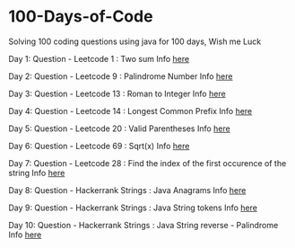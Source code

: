 # 100-Days-of-Code
Solving 100 coding questions using java for 100 days, Wish me Luck 

Day 1:
     Question - Leetcode 1 : Two sum 
     Info [here](001/README.md)

Day 2:
     Question - Leetcode 9 : Palindrome Number
     Info [here](002\README.md)

Day 3:
    Question - Leetcode 13 : Roman to Integer
    Info [here](003\README.md)

Day 4:
     Question - Leetcode 14 : Longest Common Prefix
     Info [here](004\README.md)

Day 5:
     Question - Leetcode 20 : Valid Parentheses
     Info [here](005\README.md)

Day 6:
     Question - Leetcode 69 : Sqrt(x)
     Info [here](006\README.md)

Day 7:
     Question - Leetcode 28 : Find the index of the first occurence of the string
     Info [here](007\README.md)

Day 8:
     Question - Hackerrank Strings : Java Anagrams
     Info [here](008\README.md)

Day 9:
     Question - Hackerrank Strings : Java String tokens
     Info [here](009\README.md)

Day 10:
      Question - Hackerrank Strings : Java String reverse - Palindrome
      Info [here](010\README.md)